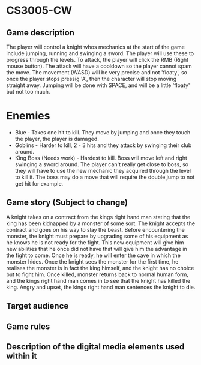# CS3005-CW

## Game description
The player will control a knight whos mechanics at the start of the game include jumping, running and swinging a sword. The player will use these to progress through the levels. To attack, the player will click the RMB (Right mouse button). The attack will have a cooldown so the player cannot spam the move. The movement (WASD) will be very precise and not 'floaty', so once the player stops pressig 'A', then the character will stop moving straight away. Jumping will be done with SPACE, and will be a little 'floaty' but not too much. 

# Enemies 
* Blue - Takes one hit to kill. They move by jumping and once they touch the player, the player is damaged. 
* Goblins - Harder to kill, 2 - 3 hits and they attack by swinging their club around. 
* King Boss (Needs work) - Hardest to kill. Boss will move left and right swinging a sword around. The player can't really get close to boss, so they will have to use the new mechanic they acquired through the level to kill it. The boss may do a move that will require the double jump to not get hit for example. 

## Game story (Subject to change)
A knight takes on a contract from the kings right hand man stating that the king has been kidnapped by a monster of some sort. The knight accepts the contract and goes on his way to slay the beast. Before encountering the monster, the knight must prepare by upgrading some of his equipment as he knows he is not ready for the fight. This new equipment will give him new abilities that he once did not have that will give him the advantage in the fight to come. Once he is ready, he will enter the cave in which the monster hides. Once the knight sees the monster for the first time, he realises the monster is in fact the king himself, and the knight has no choice but to fight him. Once killed, monster returns back to normal human form, and the kings right hand man comes in to see that the knight has killed the king. Angry and upset, the kings right hand man sentences the knight to die. 

## Target audience

## Game rules

## Description of the digital media elements used within it

